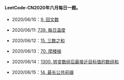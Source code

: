 #### LeetCode-CN2020年六月每日一题。

- 2020/06/10：[9. 回文数](https://leetcode-cn.com/problems/palindrome-number/)

- 2020/06/11:   [739. 每日温度](https://leetcode-cn.com/problems/daily-temperatures/)

- 2020/06/12：[15. 三数之和](https://leetcode-cn.com/problems/3sum/)

- 2020/06/13：[70. 爬楼梯](https://leetcode-cn.com/problems/climbing-stairs/)

- 2020/06/14：[1300. 转变数组后最接近目标值的数组和](https://leetcode-cn.com/problems/sum-of-mutated-array-closest-to-target/)

- 2020/06/15：[14. 最长公共前缀](https://leetcode-cn.com/problems/longest-common-prefix/)

